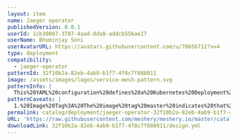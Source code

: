 ```yaml
---
layout: item
name: Jaeger operator
publishedVersion: 0.0.1
userId: 1cb30087-3787-4aad-8da8-addcb556ae17
userName: Bhuminjay Soni
userAvatarURL: https://avatars.githubusercontent.com/u/76656712?v=4
type: deployment
compatibility:
  - jaeger-operator
patternId: 32f10b2a-82eb-4ab9-b1f7-4f8c7f888011
image: /assets/images/logos/service-mesh-pattern.svg
patternInfo: |
  This%20YAML%20configuration%20defines%20a%20Kubernetes%20Deployment%20for%20the%20Jaeger%20Operator.%20This%20Deployment%2C%20named%20%22jaeger-operator%2C%22%20specifies%20that%20a%20container%20will%20be%20created%20using%20the%20jaegertracing%2Fjaeger-operator%3Amaster%20image.%20The%20container%20runs%20with%20the%20argument%20%22start%2C%22%20which%20initiates%20the%20operator's%20main%20process.%20Additionally%2C%20the%20container%20is%20configured%20with%20an%20environment%20variable%2C%20LOG-LEVEL%2C%20set%20to%20%22debug%2C%22%20enabling%20detailed%20logging%20for%20troubleshooting%20and%20monitoring%20purposes.%20This%20setup%20allows%20the%20Jaeger%20Operator%20to%20manage%20Jaeger%20tracing%20instances%20within%20the%20Kubernetes%20cluster%2C%20ensuring%20efficient%20deployment%2C%20scaling%2C%20and%20maintenance%20of%20distributed%20tracing%20components.
patternCaveats: |
  1.%20Image%20Tag%3A%20The%20image%20tag%20master%20indicates%20that%20the%20latest%2C%20potentially%20unstable%20version%20of%20the%20Jaeger%20Operator%20is%20being%20used.%20For%20production%20environments%2C%20it's%20safer%20to%20use%20a%20specific%2C%20stable%20version%20to%20avoid%20unexpected%20issues.%0A%0A2.%20Resource%20Limits%20and%20Requests%3A%20The%20deployment%20does%20not%20specify%20resource%20requests%20and%20limits%20for%20the%20container.%20It's%20crucial%20to%20define%20these%20to%20ensure%20that%20the%20Jaeger%20Operator%20has%20enough%20CPU%20and%20memory%20to%20function%20correctly%2C%20while%20also%20preventing%20it%20from%20consuming%20excessive%20resources%20on%20the%20cluster.%0A%0A3.%20Replica%20Count%3A%20The%20spec%20section%20does%20not%20specify%20the%20number%20of%20replicas%20for%20the%20deployment.%20By%20default%2C%20Kubernetes%20will%20create%20one%20replica%2C%20which%20might%20not%20provide%20high%20availability.%20Consider%20increasing%20the%20replica%20count%20for%20redundancy.%0A%0A4.%20Namespace%3A%20The%20deployment%20does%20not%20specify%20a%20namespace.%20Ensure%20that%20the%20deployment%20is%20applied%20to%20the%20appropriate%20namespace%2C%20particularly%20if%20you%20have%20a%20multi-tenant%20cluster.%0A%0A5.%20Security%20Context%3A%20There%20is%20no%20security%20context%20defined.%20Adding%20a%20security%20context%20can%20enhance%20the%20security%20posture%20of%20the%20container%20by%20restricting%20permissions%20and%20enforcing%20best%20practices%20like%20running%20as%20a%20non-root%20user.
permalink: catalog/deployment/jaeger-operator-32f10b2a-82eb-4ab9-b1f7-4f8c7f888011.html
URL: 'https://raw.githubusercontent.com/meshery/meshery.io/master/catalog/32f10b2a-82eb-4ab9-b1f7-4f8c7f888011/0.0.1/design.yml'
downloadLink: 32f10b2a-82eb-4ab9-b1f7-4f8c7f888011/design.yml
---
```

